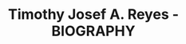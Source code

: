 <!DOCTYPE html>

<html>
    <head>
        <link rel="stylesheet" href="design.css">
    </head>
    <body>
        <header>
            <h1>Timothy Josef A. Reyes - BIOGRAPHY</h1>
        </header>
    </body>
</html>
